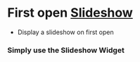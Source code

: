 # First open [Slideshow](https://pub.dev/packages/first_open_slideshow)
- Display a slideshow on first open
### Simply use the Slideshow Widget

